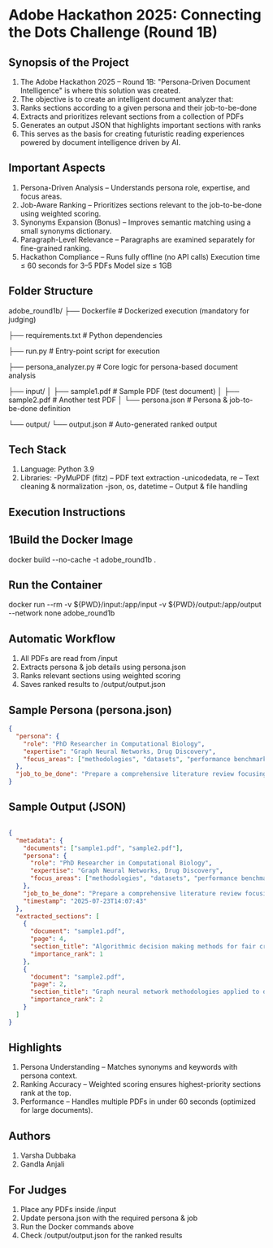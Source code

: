 # Adobe Hackathon 2025: Connecting the Dots Challenge (Round 1B)

 ## Synopsis of the Project
1. The Adobe Hackathon 2025 – Round 1B: "Persona-Driven Document Intelligence" is where this solution was created.
2. The objective is to create an intelligent document analyzer that:
3. Ranks sections according to a given persona and their job-to-be-done
4. Extracts and prioritizes relevant sections from a collection of PDFs
5. Generates an output JSON that highlights important sections with ranks
6. This serves as the basis for creating futuristic reading experiences powered by document intelligence driven by AI.

## Important Aspects
1. Persona-Driven Analysis – Understands persona role, expertise, and focus areas.
2. Job-Aware Ranking – Prioritizes sections relevant to the job-to-be-done using weighted scoring.
3. Synonyms Expansion (Bonus) – Improves semantic matching using a small synonyms dictionary.
4. Paragraph-Level Relevance – Paragraphs are examined separately for fine-grained ranking.
5. Hackathon Compliance –
  Runs fully offline (no API calls)
  Execution time ≤ 60 seconds for 3–5 PDFs
  Model size ≤ 1GB

## Folder Structure

adobe_round1b/
├── Dockerfile # Dockerized execution (mandatory for judging)

├── requirements.txt # Python dependencies

├── run.py # Entry-point script for execution

├── persona_analyzer.py # Core logic for persona-based document analysis

├── input/
│ ├── sample1.pdf # Sample PDF (test document)
│ ├── sample2.pdf # Another test PDF
│ └── persona.json # Persona & job-to-be-done definition

└── output/
└── output.json # Auto-generated ranked output

## Tech Stack
1. Language: Python 3.9
2. Libraries:
    -PyMuPDF (fitz) – PDF text extraction
    -unicodedata, re – Text cleaning & normalization
    -json, os, datetime – Output & file handling

## Execution Instructions

## 1Build the Docker Image
docker build --no-cache -t adobe_round1b .

## Run the Container
docker run --rm -v ${PWD}/input:/app/input -v ${PWD}/output:/app/output --network none adobe_round1b

## Automatic Workflow
1. All PDFs are read from /input
2. Extracts persona & job details using persona.json
3. Ranks relevant sections using weighted scoring
4. Saves ranked results to /output/output.json

## Sample Persona (persona.json)
```json
{
  "persona": {
    "role": "PhD Researcher in Computational Biology",
    "expertise": "Graph Neural Networks, Drug Discovery",
    "focus_areas": ["methodologies", "datasets", "performance benchmarks"]
  },
  "job_to_be_done": "Prepare a comprehensive literature review focusing on methodologies, datasets, and performance benchmarks."
}
```

## Sample Output (JSON)
```json

{
  "metadata": {
    "documents": ["sample1.pdf", "sample2.pdf"],
    "persona": {
      "role": "PhD Researcher in Computational Biology",
      "expertise": "Graph Neural Networks, Drug Discovery",
      "focus_areas": ["methodologies", "datasets", "performance benchmarks"]
    },
    "job_to_be_done": "Prepare a comprehensive literature review focusing on methodologies, datasets, and performance benchmarks.",
    "timestamp": "2025-07-23T14:07:43"
  },
  "extracted_sections": [
    {
      "document": "sample1.pdf",
      "page": 4,
      "section_title": "Algorithmic decision making methods for fair credit scoring – Regulatory compli...",
      "importance_rank": 1
    },
    {
      "document": "sample2.pdf",
      "page": 2,
      "section_title": "Graph neural network methodologies applied to drug discovery datasets...",
      "importance_rank": 2
    }
  ]
}
```

## Highlights 
1. Persona Understanding – Matches synonyms and keywords with persona context.
2. Ranking Accuracy – Weighted scoring ensures highest-priority sections rank at the top.
3. Performance – Handles multiple PDFs in under 60 seconds (optimized for large documents).

## Authors
1. Varsha Dubbaka
2. Gandla Anjali

## For Judges
1. Place any PDFs inside /input
2. Update persona.json with the required persona & job
3. Run the Docker commands above
4. Check /output/output.json for the ranked results

